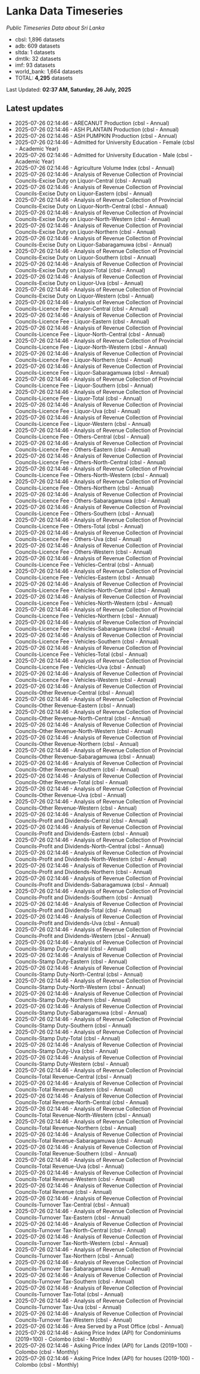 # Lanka Data Timeseries
*Public Timeseries Data about Sri Lanka*

* cbsl: 1,896 datasets
* adb: 609 datasets
* sltda: 1 datasets
* dmtlk: 32 datasets
* imf: 93 datasets
* world_bank: 1,664 datasets
* TOTAL: **4,295** datasets

Last Updated: **02:37 AM, Saturday, 26 July, 2025**

## Latest updates

* 2025-07-26 02:14:46 - ARECANUT Production (cbsl - Annual)
* 2025-07-26 02:14:46 - ASH PLANTAIN Production (cbsl - Annual)
* 2025-07-26 02:14:46 - ASH PUMPKIN Production (cbsl - Annual)
* 2025-07-26 02:14:46 - Admitted for University Education - Female (cbsl - Academic Year)
* 2025-07-26 02:14:46 - Admitted for University Education - Male (cbsl - Academic Year)
* 2025-07-26 02:14:46 - Agriculture Volume Index (cbsl - Annual)
* 2025-07-26 02:14:46 - Analysis of Revenue Collection of Provincial Councils-Excise Duty on Liquor-Central (cbsl - Annual)
* 2025-07-26 02:14:46 - Analysis of Revenue Collection of Provincial Councils-Excise Duty on Liquor-Eastern (cbsl - Annual)
* 2025-07-26 02:14:46 - Analysis of Revenue Collection of Provincial Councils-Excise Duty on Liquor-North-Central (cbsl - Annual)
* 2025-07-26 02:14:46 - Analysis of Revenue Collection of Provincial Councils-Excise Duty on Liquor-North-Western (cbsl - Annual)
* 2025-07-26 02:14:46 - Analysis of Revenue Collection of Provincial Councils-Excise Duty on Liquor-Northern (cbsl - Annual)
* 2025-07-26 02:14:46 - Analysis of Revenue Collection of Provincial Councils-Excise Duty on Liquor-Sabaragamuwa (cbsl - Annual)
* 2025-07-26 02:14:46 - Analysis of Revenue Collection of Provincial Councils-Excise Duty on Liquor-Southern (cbsl - Annual)
* 2025-07-26 02:14:46 - Analysis of Revenue Collection of Provincial Councils-Excise Duty on Liquor-Total (cbsl - Annual)
* 2025-07-26 02:14:46 - Analysis of Revenue Collection of Provincial Councils-Excise Duty on Liquor-Uva (cbsl - Annual)
* 2025-07-26 02:14:46 - Analysis of Revenue Collection of Provincial Councils-Excise Duty on Liquor-Western (cbsl - Annual)
* 2025-07-26 02:14:46 - Analysis of Revenue Collection of Provincial Councils-Licence Fee - Liquor-Central (cbsl - Annual)
* 2025-07-26 02:14:46 - Analysis of Revenue Collection of Provincial Councils-Licence Fee - Liquor-Eastern (cbsl - Annual)
* 2025-07-26 02:14:46 - Analysis of Revenue Collection of Provincial Councils-Licence Fee - Liquor-North-Central (cbsl - Annual)
* 2025-07-26 02:14:46 - Analysis of Revenue Collection of Provincial Councils-Licence Fee - Liquor-North-Western (cbsl - Annual)
* 2025-07-26 02:14:46 - Analysis of Revenue Collection of Provincial Councils-Licence Fee - Liquor-Northern (cbsl - Annual)
* 2025-07-26 02:14:46 - Analysis of Revenue Collection of Provincial Councils-Licence Fee - Liquor-Sabaragamuwa (cbsl - Annual)
* 2025-07-26 02:14:46 - Analysis of Revenue Collection of Provincial Councils-Licence Fee - Liquor-Southern (cbsl - Annual)
* 2025-07-26 02:14:46 - Analysis of Revenue Collection of Provincial Councils-Licence Fee - Liquor-Total (cbsl - Annual)
* 2025-07-26 02:14:46 - Analysis of Revenue Collection of Provincial Councils-Licence Fee - Liquor-Uva (cbsl - Annual)
* 2025-07-26 02:14:46 - Analysis of Revenue Collection of Provincial Councils-Licence Fee - Liquor-Western (cbsl - Annual)
* 2025-07-26 02:14:46 - Analysis of Revenue Collection of Provincial Councils-Licence Fee - Others-Central (cbsl - Annual)
* 2025-07-26 02:14:46 - Analysis of Revenue Collection of Provincial Councils-Licence Fee - Others-Eastern (cbsl - Annual)
* 2025-07-26 02:14:46 - Analysis of Revenue Collection of Provincial Councils-Licence Fee - Others-North-Central (cbsl - Annual)
* 2025-07-26 02:14:46 - Analysis of Revenue Collection of Provincial Councils-Licence Fee - Others-North-Western (cbsl - Annual)
* 2025-07-26 02:14:46 - Analysis of Revenue Collection of Provincial Councils-Licence Fee - Others-Northern (cbsl - Annual)
* 2025-07-26 02:14:46 - Analysis of Revenue Collection of Provincial Councils-Licence Fee - Others-Sabaragamuwa (cbsl - Annual)
* 2025-07-26 02:14:46 - Analysis of Revenue Collection of Provincial Councils-Licence Fee - Others-Southern (cbsl - Annual)
* 2025-07-26 02:14:46 - Analysis of Revenue Collection of Provincial Councils-Licence Fee - Others-Total (cbsl - Annual)
* 2025-07-26 02:14:46 - Analysis of Revenue Collection of Provincial Councils-Licence Fee - Others-Uva (cbsl - Annual)
* 2025-07-26 02:14:46 - Analysis of Revenue Collection of Provincial Councils-Licence Fee - Others-Western (cbsl - Annual)
* 2025-07-26 02:14:46 - Analysis of Revenue Collection of Provincial Councils-Licence Fee - Vehicles-Central (cbsl - Annual)
* 2025-07-26 02:14:46 - Analysis of Revenue Collection of Provincial Councils-Licence Fee - Vehicles-Eastern (cbsl - Annual)
* 2025-07-26 02:14:46 - Analysis of Revenue Collection of Provincial Councils-Licence Fee - Vehicles-North-Central (cbsl - Annual)
* 2025-07-26 02:14:46 - Analysis of Revenue Collection of Provincial Councils-Licence Fee - Vehicles-North-Western (cbsl - Annual)
* 2025-07-26 02:14:46 - Analysis of Revenue Collection of Provincial Councils-Licence Fee - Vehicles-Northern (cbsl - Annual)
* 2025-07-26 02:14:46 - Analysis of Revenue Collection of Provincial Councils-Licence Fee - Vehicles-Sabaragamuwa (cbsl - Annual)
* 2025-07-26 02:14:46 - Analysis of Revenue Collection of Provincial Councils-Licence Fee - Vehicles-Southern (cbsl - Annual)
* 2025-07-26 02:14:46 - Analysis of Revenue Collection of Provincial Councils-Licence Fee - Vehicles-Total (cbsl - Annual)
* 2025-07-26 02:14:46 - Analysis of Revenue Collection of Provincial Councils-Licence Fee - Vehicles-Uva (cbsl - Annual)
* 2025-07-26 02:14:46 - Analysis of Revenue Collection of Provincial Councils-Licence Fee - Vehicles-Western (cbsl - Annual)
* 2025-07-26 02:14:46 - Analysis of Revenue Collection of Provincial Councils-Other Revenue-Central (cbsl - Annual)
* 2025-07-26 02:14:46 - Analysis of Revenue Collection of Provincial Councils-Other Revenue-Eastern (cbsl - Annual)
* 2025-07-26 02:14:46 - Analysis of Revenue Collection of Provincial Councils-Other Revenue-North-Central (cbsl - Annual)
* 2025-07-26 02:14:46 - Analysis of Revenue Collection of Provincial Councils-Other Revenue-North-Western (cbsl - Annual)
* 2025-07-26 02:14:46 - Analysis of Revenue Collection of Provincial Councils-Other Revenue-Northern (cbsl - Annual)
* 2025-07-26 02:14:46 - Analysis of Revenue Collection of Provincial Councils-Other Revenue-Sabaragamuwa (cbsl - Annual)
* 2025-07-26 02:14:46 - Analysis of Revenue Collection of Provincial Councils-Other Revenue-Southern (cbsl - Annual)
* 2025-07-26 02:14:46 - Analysis of Revenue Collection of Provincial Councils-Other Revenue-Total (cbsl - Annual)
* 2025-07-26 02:14:46 - Analysis of Revenue Collection of Provincial Councils-Other Revenue-Uva (cbsl - Annual)
* 2025-07-26 02:14:46 - Analysis of Revenue Collection of Provincial Councils-Other Revenue-Western (cbsl - Annual)
* 2025-07-26 02:14:46 - Analysis of Revenue Collection of Provincial Councils-Profit and Dividends-Central (cbsl - Annual)
* 2025-07-26 02:14:46 - Analysis of Revenue Collection of Provincial Councils-Profit and Dividends-Eastern (cbsl - Annual)
* 2025-07-26 02:14:46 - Analysis of Revenue Collection of Provincial Councils-Profit and Dividends-North-Central (cbsl - Annual)
* 2025-07-26 02:14:46 - Analysis of Revenue Collection of Provincial Councils-Profit and Dividends-North-Western (cbsl - Annual)
* 2025-07-26 02:14:46 - Analysis of Revenue Collection of Provincial Councils-Profit and Dividends-Northern (cbsl - Annual)
* 2025-07-26 02:14:46 - Analysis of Revenue Collection of Provincial Councils-Profit and Dividends-Sabaragamuwa (cbsl - Annual)
* 2025-07-26 02:14:46 - Analysis of Revenue Collection of Provincial Councils-Profit and Dividends-Southern (cbsl - Annual)
* 2025-07-26 02:14:46 - Analysis of Revenue Collection of Provincial Councils-Profit and Dividends-Total (cbsl - Annual)
* 2025-07-26 02:14:46 - Analysis of Revenue Collection of Provincial Councils-Profit and Dividends-Uva (cbsl - Annual)
* 2025-07-26 02:14:46 - Analysis of Revenue Collection of Provincial Councils-Profit and Dividends-Western (cbsl - Annual)
* 2025-07-26 02:14:46 - Analysis of Revenue Collection of Provincial Councils-Stamp Duty-Central (cbsl - Annual)
* 2025-07-26 02:14:46 - Analysis of Revenue Collection of Provincial Councils-Stamp Duty-Eastern (cbsl - Annual)
* 2025-07-26 02:14:46 - Analysis of Revenue Collection of Provincial Councils-Stamp Duty-North-Central (cbsl - Annual)
* 2025-07-26 02:14:46 - Analysis of Revenue Collection of Provincial Councils-Stamp Duty-North-Western (cbsl - Annual)
* 2025-07-26 02:14:46 - Analysis of Revenue Collection of Provincial Councils-Stamp Duty-Northern (cbsl - Annual)
* 2025-07-26 02:14:46 - Analysis of Revenue Collection of Provincial Councils-Stamp Duty-Sabaragamuwa (cbsl - Annual)
* 2025-07-26 02:14:46 - Analysis of Revenue Collection of Provincial Councils-Stamp Duty-Southern (cbsl - Annual)
* 2025-07-26 02:14:46 - Analysis of Revenue Collection of Provincial Councils-Stamp Duty-Total (cbsl - Annual)
* 2025-07-26 02:14:46 - Analysis of Revenue Collection of Provincial Councils-Stamp Duty-Uva (cbsl - Annual)
* 2025-07-26 02:14:46 - Analysis of Revenue Collection of Provincial Councils-Stamp Duty-Western (cbsl - Annual)
* 2025-07-26 02:14:46 - Analysis of Revenue Collection of Provincial Councils-Total Revenue-Central (cbsl - Annual)
* 2025-07-26 02:14:46 - Analysis of Revenue Collection of Provincial Councils-Total Revenue-Eastern (cbsl - Annual)
* 2025-07-26 02:14:46 - Analysis of Revenue Collection of Provincial Councils-Total Revenue-North-Central (cbsl - Annual)
* 2025-07-26 02:14:46 - Analysis of Revenue Collection of Provincial Councils-Total Revenue-North-Western (cbsl - Annual)
* 2025-07-26 02:14:46 - Analysis of Revenue Collection of Provincial Councils-Total Revenue-Northern (cbsl - Annual)
* 2025-07-26 02:14:46 - Analysis of Revenue Collection of Provincial Councils-Total Revenue-Sabaragamuwa (cbsl - Annual)
* 2025-07-26 02:14:46 - Analysis of Revenue Collection of Provincial Councils-Total Revenue-Southern (cbsl - Annual)
* 2025-07-26 02:14:46 - Analysis of Revenue Collection of Provincial Councils-Total Revenue-Uva (cbsl - Annual)
* 2025-07-26 02:14:46 - Analysis of Revenue Collection of Provincial Councils-Total Revenue-Western (cbsl - Annual)
* 2025-07-26 02:14:46 - Analysis of Revenue Collection of Provincial Councils-Total Revenue (cbsl - Annual)
* 2025-07-26 02:14:46 - Analysis of Revenue Collection of Provincial Councils-Turnover Tax-Central (cbsl - Annual)
* 2025-07-26 02:14:46 - Analysis of Revenue Collection of Provincial Councils-Turnover Tax-Eastern (cbsl - Annual)
* 2025-07-26 02:14:46 - Analysis of Revenue Collection of Provincial Councils-Turnover Tax-North-Central (cbsl - Annual)
* 2025-07-26 02:14:46 - Analysis of Revenue Collection of Provincial Councils-Turnover Tax-North-Western (cbsl - Annual)
* 2025-07-26 02:14:46 - Analysis of Revenue Collection of Provincial Councils-Turnover Tax-Northern (cbsl - Annual)
* 2025-07-26 02:14:46 - Analysis of Revenue Collection of Provincial Councils-Turnover Tax-Sabaragamuwa (cbsl - Annual)
* 2025-07-26 02:14:46 - Analysis of Revenue Collection of Provincial Councils-Turnover Tax-Southern (cbsl - Annual)
* 2025-07-26 02:14:46 - Analysis of Revenue Collection of Provincial Councils-Turnover Tax-Total (cbsl - Annual)
* 2025-07-26 02:14:46 - Analysis of Revenue Collection of Provincial Councils-Turnover Tax-Uva (cbsl - Annual)
* 2025-07-26 02:14:46 - Analysis of Revenue Collection of Provincial Councils-Turnover Tax-Western (cbsl - Annual)
* 2025-07-26 02:14:46 - Area Served by a Post Office (cbsl - Annual)
* 2025-07-26 02:14:46 - Asking Price Index (API) for Condominiums (2019=100) - Colombo (cbsl - Monthly)
* 2025-07-26 02:14:46 - Asking Price Index (API) for Lands (2019=100) - Colombo (cbsl - Monthly)
* 2025-07-26 02:14:46 - Asking Price Index (API) for houses (2019-100) - Colombo (cbsl - Monthly)
